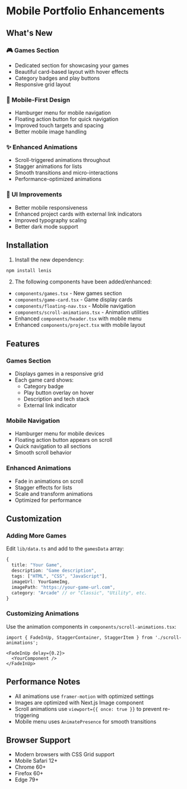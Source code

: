 # Mobile Portfolio Enhancements

## What's New

### 🎮 Games Section
- Dedicated section for showcasing your games
- Beautiful card-based layout with hover effects
- Category badges and play buttons
- Responsive grid layout

### 📱 Mobile-First Design
- Hamburger menu for mobile navigation
- Floating action button for quick navigation
- Improved touch targets and spacing
- Better mobile image handling

### ✨ Enhanced Animations
- Scroll-triggered animations throughout
- Stagger animations for lists
- Smooth transitions and micro-interactions
- Performance-optimized animations

### 🎨 UI Improvements
- Better mobile responsiveness
- Enhanced project cards with external link indicators
- Improved typography scaling
- Better dark mode support

## Installation

1. Install the new dependency:
```bash
npm install lenis
```

2. The following components have been added/enhanced:
- `components/games.tsx` - New games section
- `components/game-card.tsx` - Game display cards
- `components/floating-nav.tsx` - Mobile navigation
- `components/scroll-animations.tsx` - Animation utilities
- Enhanced `components/header.tsx` with mobile menu
- Enhanced `components/project.tsx` with mobile layout

## Features

### Games Section
- Displays games in a responsive grid
- Each game card shows:
  - Category badge
  - Play button overlay on hover
  - Description and tech stack
  - External link indicator

### Mobile Navigation
- Hamburger menu for mobile devices
- Floating action button appears on scroll
- Quick navigation to all sections
- Smooth scroll behavior

### Enhanced Animations
- Fade in animations on scroll
- Stagger effects for lists
- Scale and transform animations
- Optimized for performance

## Customization

### Adding More Games
Edit `lib/data.ts` and add to the `gamesData` array:

```typescript
{
  title: "Your Game",
  description: "Game description",
  tags: ["HTML", "CSS", "JavaScript"],
  imageUrl: YourGameImg,
  imagePath: "https://your-game-url.com",
  category: "Arcade" // or "Classic", "Utility", etc.
}
```

### Customizing Animations
Use the animation components in `components/scroll-animations.tsx`:

```tsx
import { FadeInUp, StaggerContainer, StaggerItem } from './scroll-animations';

<FadeInUp delay={0.2}>
  <YourComponent />
</FadeInUp>
```

## Performance Notes
- All animations use `framer-motion` with optimized settings
- Images are optimized with Next.js Image component
- Scroll animations use `viewport={{ once: true }}` to prevent re-triggering
- Mobile menu uses `AnimatePresence` for smooth transitions

## Browser Support
- Modern browsers with CSS Grid support
- Mobile Safari 12+
- Chrome 60+
- Firefox 60+
- Edge 79+